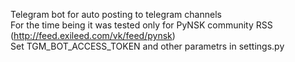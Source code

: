 Telegram bot for auto posting to telegram channels  
For the time being it was tested only for PyNSK community RSS (http://feed.exileed.com/vk/feed/pynsk)  
Set TGM_BOT_ACCESS_TOKEN and other parametrs in settings.py  
